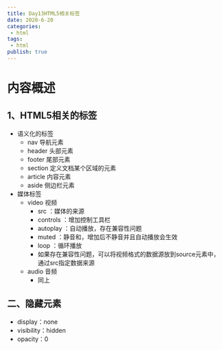 ```yaml
---
title: Day13HTML5相关标签
date: 2020-6-20
categories:
 - html
tags:
 - html
publish: true
---
```


<!-- more -->

# 内容概述

## 1、HTML5相关的标签

- 语义化的标签
  - nav 导航元素
  - header 头部元素
  - footer 尾部元素
  - section 定义文档某个区域的元素
  - article 内容元素
  - aside 侧边栏元素
- 媒体标签
  - video 视频
    - src ：媒体的来源
    - controls ：增加控制工具栏
    - autoplay ：自动播放，存在兼容性问题
    - muted ：静音和，增加后不静音并且自动播放会生效
    - loop ：循环播放
    - 如果存在兼容性问题，可以将视频格式的数据源放到source元素中，通过src指定数据来源
  - audio 音频
    - 同上

## 二、隐藏元素

- display：none
- visibility：hidden
- opacity：0